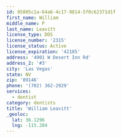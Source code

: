 ```yaml
---
id: 05805c1a-64a6-4c17-9814-5f0c62371d1f
first_name: William
middle_name: P
last_name: Leavitt
license_type: DDS
license_number: '2315'
license_status: Active
license_expiration: '42185'
address: '4901 W Desert Inn Rd'
address_2: '#3'
city: 'Las Vegas'
state: NV
zip: '89146'
phone: '(702) 362-2929'
services:
  - dentist
category: dentists
title: 'William Leavitt'
_geoloc:
  lat: 36.1296
  lng: -115.284
---
```

